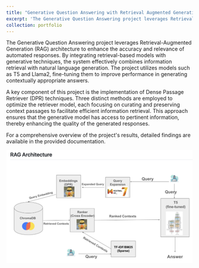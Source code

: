 ```yaml
---
title: "Generative Question Answering with Retrieval Augmented Generation (RAG)"
excerpt: 'The Generative Question Answering project leverages Retrieval-Augmented Generation (RAG) architecture to enhance the accuracy and relevance of automated responses. By integrating retrieval-based models with generative techniques, the system effectively combines information retrieval with natural language generation. The project utilizes models such as T5 and Llama2, fine-tuning them to improve performance in generating contextually appropriate answers.​ A key component of this project is the implementation of Dense Passage Retriever (DPR) techniques. Three distinct methods are employed to optimize the retriever model, each focusing on curating and preserving context passages to facilitate efficient information retrieval. This approach ensures that the generative model has access to pertinent information, thereby enhancing the quality of the generated responses. <a href="https://github.com/tanishq51099/Generative-Question-Answering.git">Repo Link</a>'
collection: portfolio
---
```


The Generative Question Answering project leverages Retrieval-Augmented Generation (RAG) architecture to enhance the accuracy and relevance of automated responses. 
By integrating retrieval-based models with generative techniques, the system effectively combines information retrieval with natural language generation. 
The project utilizes models such as T5 and Llama2, fine-tuning them to improve performance in generating contextually appropriate answers.​

A key component of this project is the implementation of Dense Passage Retriever (DPR) techniques. 
Three distinct methods are employed to optimize the retriever model, each focusing on curating and preserving context passages to facilitate efficient information retrieval. 
This approach ensures that the generative model has access to pertinent information, thereby enhancing the quality of the generated responses.​

For a comprehensive overview of the project's results, detailed findings are available in the provided documentation.

<img src='/images/RAG.png'>
